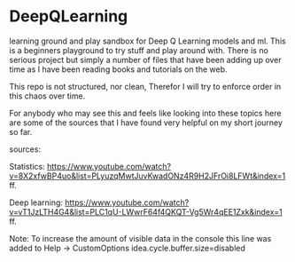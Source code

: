 # DeepQLearning
learning ground and play sandbox for Deep Q Learning models
and ml. 
This is a beginners playground to try stuff and play around with.
There is no serious project but simply a number of files that have 
been adding up over time as I have been reading books and tutorials on the web.

This repo is not structured, nor clean, 
Therefor I will try to enforce order in this chaos over time.

For anybody who may see this and feels like looking into these topics
here are some of the sources that I have found very helpful on my short 
journey so far. 

sources:

Statistics:
https://www.youtube.com/watch?v=8X2xfwBP4uo&list=PLyuzqMwtJuvKwadONz4R9H2JFrOi8LFWt&index=1
ff.

Deep learning:
https://www.youtube.com/watch?v=vT1JzLTH4G4&list=PLC1qU-LWwrF64f4QKQT-Vg5Wr4qEE1Zxk&index=1
ff. 

Note: To increase the amount of visible data in the console this line was added to Help -> CustomOptions
idea.cycle.buffer.size=disabled


